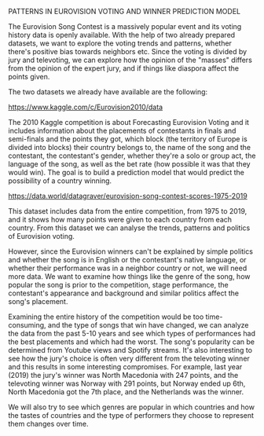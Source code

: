 PATTERNS IN EUROVISION VOTING AND WINNER PREDICTION MODEL

The Eurovision Song Contest is a massively popular event and its voting history data is openly available. With the help of two already prepared datasets, we want to explore the voting trends and patterns, whether there's positive bias towards neighbors etc.
Since the voting is divided by jury and televoting, we can explore how the opinion of the "masses" differs from the opinion of the expert jury, and if things like diaspora affect the points given.

The two datasets we already have available are the following:

https://www.kaggle.com/c/Eurovision2010/data

The 2010 Kaggle competition is about Forecasting Eurovision Voting and it includes information about the placements of contestants in finals and semi-finals and the points they got, which block (the territory of Europe is divided into blocks) their country belongs to, the name of the song and the contestant, the contestant's gender, whether they're a solo or group act, the language of the song, as well as the bet rate (how possible it was that they would win).
The goal is to build a prediction model that would predict the possibility of a country winning.

https://data.world/datagraver/eurovision-song-contest-scores-1975-2019

This dataset includes data from the entire competition, from 1975 to 2019, and it shows how many points were given to each country from each country. From this dataset we can analyse the trends, patterns and politics of Eurovision voting.

However, since the Eurovision winners can't be explained by simple politics and whether the song is in English or the contestant's native language, or whether their performance was in a neighbor country or not, we will need more data. 
We want to examine how things like the genre of the song, how popular the song is prior to the competition, stage performance, the contestant's appearance and background and similar politics affect the song's placement.

Examining the entire history of the competition would be too time-consuming, and the type of songs that win have changed, we can analyze the data from the past 5-10 years and see which types of performances had the best placements and which had the worst. 
The song's popularity can be determined from Youtube views and Spotify streams. It's also interesting to see how the jury's choice is often very different from the televoting winner and this results in some interesting compromises. For example, last year (2019) the jury's winner was North Macedonia with 247 points, and the televoting winner was Norway with 291 points, but Norway ended up 6th, North Macedonia got the 7th place, and the Netherlands was the winner.

We will also try to see which genres are popular in which countries and how the tastes of countries and the type of performers they choose to represent them changes over time. 
